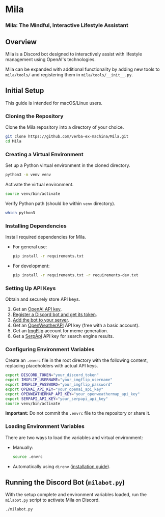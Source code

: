 # Mila
### Mila: The Mindful, Interactive Lifestyle Assistant

## Overview
Mila is a Discord bot designed to interactively assist with lifestyle management using OpenAI's technologies.

Mila can be expanded with additional functionality by adding new tools to `mila/tools/` and registering them in `mila/tools/__init__.py`.

## Initial Setup
This guide is intended for macOS/Linux users.

### Cloning the Repository
Clone the Mila repository into a directory of your choice.

```bash
git clone https://github.com/verba-ex-machina/Mila.git
cd Mila
```

### Creating a Virtual Environment
Set up a Python virtual environment in the cloned directory.

```bash
python3 -m venv venv
```

Activate the virtual environment.

```bash
source venv/bin/activate
```

Verify Python path (should be within `venv` directory).

```bash
which python3
```

### Installing Dependencies
Install required dependencies for Mila.

- For general use:
  ```bash
  pip install -r requirements.txt
  ```
- For development:
  ```bash
  pip install -r requirements.txt -r requirements-dev.txt
  ```

### Setting Up API Keys
Obtain and securely store API keys.

1. Get an [OpenAI API key](https://www.google.com/search?q=how+to+find+your+openai+api+key).
2. [Register a Discord bot and get its token](https://www.google.com/search?q=how+to+register+a+new+discord+bot+and+get+its+token).
3. [Add the bot to your server](https://discordjs.guide/preparations/adding-your-bot-to-servers.html#bot-invite-links).
4. Get an [OpenWeatherAPI](https://openweathermap.org/) API key (free with a basic account).
5. Get an [ImgFlip](https://imgflip.com/) account for meme generation.
6. Get a [SerpApi](https://serpapi.com/) API key for search engine results.

### Configuring Environment Variables
Create an `.envrc` file in the root directory with the following content, replacing placeholders with actual API keys.

```bash
export DISCORD_TOKEN="your_discord_token"
export IMGFLIP_USERNAME="your_imgflip_username"
export IMGFLIP_PASSWORD="your_imgflip_password"
export OPENAI_API_KEY="your_openai_api_key"
export OPENWEATHERMAP_API_KEY="your_openweathermap_api_key"
export SERPAPI_API_KEY="your_serpapi_api_key"
source venv/bin/activate
```

**Important:** Do not commit the `.envrc` file to the repository or share it.

### Loading Environment Variables
There are two ways to load the variables and virtual environment:

- Manually:
  ```bash
  source .envrc
  ```
- Automatically using `direnv` ([installation guide](https://direnv.net/docs/installation.html)).

## Running the Discord Bot (`milabot.py`)
With the setup complete and environment variables loaded, run the `milabot.py` script to activate Mila on Discord.

```bash
./milabot.py
```
